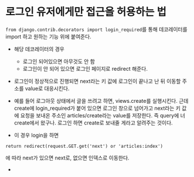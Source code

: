 # 로그인 유저에게만 접근을 허용하는 법
`from django.contrib.decorators import login_required`를 통해 데코레이터를 import 하고 원하는 기능 위에 붙여준다.
- 해당 데코레이터의 경우
  - 로그인 되어있으면 아무것도 안 함
  - 로그인이 안 되어 있으면 로그인 페이지로 redirect 해준다.

- 로그인이 정상적으로 진행되면 next라는 키 값에 로그인이 끝나고 난 뒤 이동할 주소를 value로 대응시킨다.

- 예를 들어 로그아웃 상태에서 글을 쓰려고 하면, views.create를 실행시킨다. 근데 create에 login_required가 붙어 있으면 로그인 창으로 넘어가고 next라는 키 값에 요청을 보내온 주소인 articles/create라는 value를 저장한다. 즉 query에 너 create에서 왔구나. 로그인 하면 create로 보내줄 게라고 알려주는 것이다.

- 이 경우 login을 하면 
```
return redirect(request.GET.get('next') or 'articles:index')
```
에 따라 next가 있으면 next로, 없으면 인덱스로 이동한다.

-
